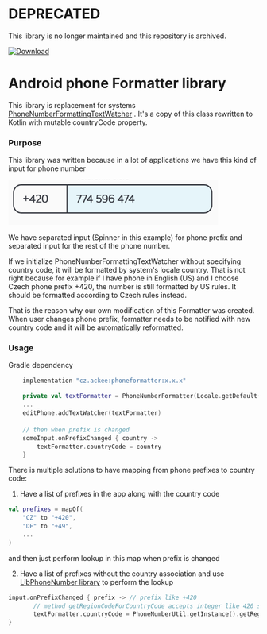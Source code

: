 # DEPRECATED
This library is no longer maintained and this repository is archived.

[ ![Download](https://api.bintray.com/packages/ackeecz/phoneformatter/phoneformatter/images/download.svg) ](https://bintray.com/ackeecz/phoneformatter/_latestVersion)

# Android phone Formatter library

This library is replacement for systems [PhoneNumberFormattingTextWatcher](https://developer.android.com/reference/android/telephony/PhoneNumberFormattingTextWatcher) . It's a copy of this class rewritten to Kotlin with mutable countryCode property.

### Purpose
This library was written because in a lot of applications we have this kind of input for phone number

![alt text](https://github.com/AckeeCZ/phone-formatter/raw/master/images/phone_input.png)

We have separated input (Spinner in this example) for phone prefix and separated input for the rest of the phone number.

If we initialize PhoneNumberFormattingTextWatcher without specifying country code, it will be formatted by system's locale country. That is not right because for example if I have phone in English (US) and I choose Czech phone prefix +420, the number is still formatted by US rules. It should be formatted according to Czech rules instead.

That is the reason why our own modification of this Formatter was created. When user changes phone prefix, formatter needs to be notified with new country code and it will be automatically reformatted.

### Usage

Gradle dependency
```groovy
    implementation "cz.ackee:phoneformatter:x.x.x"
```

```kotlin
    private val textFormatter = PhoneNumberFormatter(Locale.getDefault().country)
    ...
    editPhone.addTextWatcher(textFormatter)

    // then when prefix is changed
    someInput.onPrefixChanged { country ->
        textFormatter.countryCode = country
    }
```

There is multiple solutions to have mapping from phone prefixes to country code:

1) Have a list of prefixes in the app along with the country code

```kotlin
val prefixes = mapOf(
    "CZ" to "+420",
    "DE" to "+49",
    ...
)
```

and then just perform lookup in this map when prefix is changed

2) Have a list of prefixes without the country association and use [LibPhoneNumber library](https://github.com/googlei18n/libphonenumber) to perform the lookup

```kotlin
input.onPrefixChanged { prefix -> // prefix like +420
       // method getRegionCodeForCountryCode accepts integer like 420 so we need tu strip the plus sign and convert it to integer
       textFormatter.countryCode = PhoneNumberUtil.getInstance().getRegionCodeForCountryCode(prefix.substring(1).toInt())
}
```


